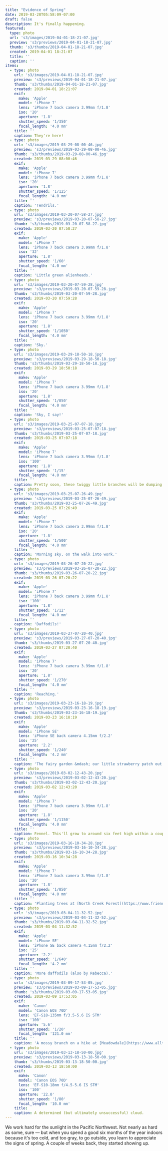 ```yaml
---
title: "Evidence of Spring"
date: 2019-03-28T05:58:09-07:00
draft: false
description: It's finally happening.
featured:
  type: photo
  url: 's3/images/2019-04-01-18-21-07.jpg'
  preview: 's3/previews/2019-04-01-18-21-07.jpg'
  thumb: 's3/thumbs/2019-04-01-18-21-07.jpg'
  created: 2019-04-01 18:21:07
  title: ''
  caption: ''
items:
  - type: photo
    url: 's3/images/2019-04-01-18-21-07.jpg'
    preview: 's3/previews/2019-04-01-18-21-07.jpg'
    thumb: 's3/thumbs/2019-04-01-18-21-07.jpg'
    created: 2019-04-01 18:21:07
    exif:
      make: 'Apple'
      model: 'iPhone 7'
      lens: 'iPhone 7 back camera 3.99mm f/1.8'
      iso: '20'
      aperture: '1.8'
      shutter_speed: '1/350'
      focal_length: '4.0 mm'
    title: ''
    caption: They're here!
  - type: photo
    url: 's3/images/2019-03-29-08-00-46.jpg'
    preview: 's3/previews/2019-03-29-08-00-46.jpg'
    thumb: 's3/thumbs/2019-03-29-08-00-46.jpg'
    created: 2019-03-29 08:00:46
    exif:
      make: 'Apple'
      model: 'iPhone 7'
      lens: 'iPhone 7 back camera 3.99mm f/1.8'
      iso: '20'
      aperture: '1.8'
      shutter_speed: '1/125'
      focal_length: '4.0 mm'
    title: ''
    caption: 'Tendrils.'
  - type: photo
    url: 's3/images/2019-03-20-07-58-27.jpg'
    preview: 's3/previews/2019-03-20-07-58-27.jpg'
    thumb: 's3/thumbs/2019-03-20-07-58-27.jpg'
    created: 2019-03-20 07:58:27
    exif:
      make: 'Apple'
      model: 'iPhone 7'
      lens: 'iPhone 7 back camera 3.99mm f/1.8'
      iso: '32'
      aperture: '1.8'
      shutter_speed: '1/60'
      focal_length: '4.0 mm'
    title: ''
    caption: 'Little green alienheads.'
  - type: photo
    url: 's3/images/2019-03-20-07-59-28.jpg'
    preview: 's3/previews/2019-03-20-07-59-28.jpg'
    thumb: 's3/thumbs/2019-03-20-07-59-28.jpg'
    created: 2019-03-20 07:59:28
    exif:
      make: 'Apple'
      model: 'iPhone 7'
      lens: 'iPhone 7 back camera 3.99mm f/1.8'
      iso: '20'
      aperture: '1.8'
      shutter_speed: '1/1050'
      focal_length: '4.0 mm'
    title: ''
    caption: 'Sky.'
  - type: photo
    url: 's3/images/2019-03-29-18-50-18.jpg'
    preview: 's3/previews/2019-03-29-18-50-18.jpg'
    thumb: 's3/thumbs/2019-03-29-18-50-18.jpg'
    created: 2019-03-29 18:50:18
    exif:
      make: 'Apple'
      model: 'iPhone 7'
      lens: 'iPhone 7 back camera 3.99mm f/1.8'
      iso: '20'
      aperture: '1.8'
      shutter_speed: '1/850'
      focal_length: '4.0 mm'
    title: ''
    caption: 'Sky, I say!'
  - type: photo
    url: 's3/images/2019-03-25-07-07-18.jpg'
    preview: 's3/previews/2019-03-25-07-07-18.jpg'
    thumb: 's3/thumbs/2019-03-25-07-07-18.jpg'
    created: 2019-03-25 07:07:18
    exif:
      make: 'Apple'
      model: 'iPhone 7'
      lens: 'iPhone 7 back camera 3.99mm f/1.8'
      iso: '100'
      aperture: '1.8'
      shutter_speed: '1/15'
      focal_length: '4.0 mm'
    title: ''
    caption: Pretty soon, these twiggy little branches will be dumping so many apples onto the lawn beneath them that we won't even be able to give them away fast enough.
  - type: photo
    url: 's3/images/2019-03-25-07-26-49.jpg'
    preview: 's3/previews/2019-03-25-07-26-49.jpg'
    thumb: 's3/thumbs/2019-03-25-07-26-49.jpg'
    created: 2019-03-25 07:26:49
    exif:
      make: 'Apple'
      model: 'iPhone 7'
      lens: 'iPhone 7 back camera 3.99mm f/1.8'
      iso: '20'
      aperture: '1.8'
      shutter_speed: '1/500'
      focal_length: '4.0 mm'
    title: ''
    caption: 'Morning sky, on the walk into work.'
  - type: photo
    url: 's3/images/2019-03-26-07-20-22.jpg'
    preview: 's3/previews/2019-03-26-07-20-22.jpg'
    thumb: 's3/thumbs/2019-03-26-07-20-22.jpg'
    created: 2019-03-26 07:20:22
    exif:
      make: 'Apple'
      model: 'iPhone 7'
      lens: 'iPhone 7 back camera 3.99mm f/1.8'
      iso: '100'
      aperture: '1.8'
      shutter_speed: '1/12'
      focal_length: '4.0 mm'
    title: ''
    caption: 'Daffodils!'
  - type: photo
    url: 's3/images/2019-03-27-07-20-40.jpg'
    preview: 's3/previews/2019-03-27-07-20-40.jpg'
    thumb: 's3/thumbs/2019-03-27-07-20-40.jpg'
    created: 2019-03-27 07:20:40
    exif:
      make: 'Apple'
      model: 'iPhone 7'
      lens: 'iPhone 7 back camera 3.99mm f/1.8'
      iso: '20'
      aperture: '1.8'
      shutter_speed: '1/270'
      focal_length: '4.0 mm'
    title: ''
    caption: 'Reaching.'
  - type: photo
    url: 's3/images/2019-03-23-16-18-19.jpg'
    preview: 's3/previews/2019-03-23-16-18-19.jpg'
    thumb: 's3/thumbs/2019-03-23-16-18-19.jpg'
    created: 2019-03-23 16:18:19
    exif:
      make: 'Apple'
      model: 'iPhone SE'
      lens: 'iPhone SE back camera 4.15mm f/2.2'
      iso: '25'
      aperture: '2.2'
      shutter_speed: '1/240'
      focal_length: '4.2 mm'
    title: ''
    caption: 'The fairy garden &mdash; our little strawberry patch out back. (Photo by [Rebecca](https://www.instagram.com/rebecca.nunciato/).)'
  - type: photo
    url: 's3/images/2019-03-02-12-43-20.jpg'
    preview: 's3/previews/2019-03-02-12-43-20.jpg'
    thumb: 's3/thumbs/2019-03-02-12-43-20.jpg'
    created: 2019-03-02 12:43:20
    exif:
      make: 'Apple'
      model: 'iPhone 7'
      lens: 'iPhone 7 back camera 3.99mm f/1.8'
      iso: '20'
      aperture: '1.8'
      shutter_speed: '1/1150'
      focal_length: '4.0 mm'
    title: ''
    caption: Fennel. This'll grow to around six feet high within a couple of months.
  - type: photo
    url: 's3/images/2019-03-16-10-34-28.jpg'
    preview: 's3/previews/2019-03-16-10-34-28.jpg'
    thumb: 's3/thumbs/2019-03-16-10-34-28.jpg'
    created: 2019-03-16 10:34:28
    exif:
      make: 'Apple'
      model: 'iPhone 7'
      lens: 'iPhone 7 back camera 3.99mm f/1.8'
      iso: '20'
      aperture: '1.8'
      shutter_speed: '1/850'
      focal_length: '4.0 mm'
    title: ''
    caption: 'Planting trees at [North Creek Forest](https://www.friendsnorthcreekforest.org/).'
  - type: photo
    url: 's3/images/2019-03-04-11-32-52.jpg'
    preview: 's3/previews/2019-03-04-11-32-52.jpg'
    thumb: 's3/thumbs/2019-03-04-11-32-52.jpg'
    created: 2019-03-04 11:32:52
    exif:
      make: 'Apple'
      model: 'iPhone SE'
      lens: 'iPhone SE back camera 4.15mm f/2.2'
      iso: '25'
      aperture: '2.2'
      shutter_speed: '1/640'
      focal_length: '4.2 mm'
    title: ''
    caption: 'More daffodils (also by Rebecca).'
  - type: photo
    url: 's3/images/2019-03-09-17-53-05.jpg'
    preview: 's3/previews/2019-03-09-17-53-05.jpg'
    thumb: 's3/thumbs/2019-03-09-17-53-05.jpg'
    created: 2019-03-09 17:53:05
    exif:
      make: 'Canon'
      model: 'Canon EOS 70D'
      lens: 'EF-S18-135mm f/3.5-5.6 IS STM'
      iso: '100'
      aperture: '5.6'
      shutter_speed: '1/20'
      focal_length: '121.0 mm'
    title: ''
    caption: 'A mossy branch on a hike at [Meadowdale](https://www.alltrails.com/trail/us/washington/meadowdale-beach-trails).'
  - type: photo
    url: 's3/images/2019-03-13-18-50-00.jpg'
    preview: 's3/previews/2019-03-13-18-50-00.jpg'
    thumb: 's3/thumbs/2019-03-13-18-50-00.jpg'
    created: 2019-03-13 18:50:00
    exif:
      make: 'Canon'
      model: 'Canon EOS 70D'
      lens: 'EF-S10-18mm f/4.5-5.6 IS STM'
      iso: '100'
      aperture: '22.0'
      shutter_speed: '1/80'
      focal_length: '10.0 mm'
    title:
    caption: A determined (but ultimately unsuccessful) cloud.
---
```


We work hard for the sunlight in the Pacific Northwest. Not nearly as hard as some, sure &mdash; but when you spend a good six months of the year indoors because it's too cold, and too gray, to go outside, you learn to appreciate the signs of spring. A couple of weeks back, they started showing up.
